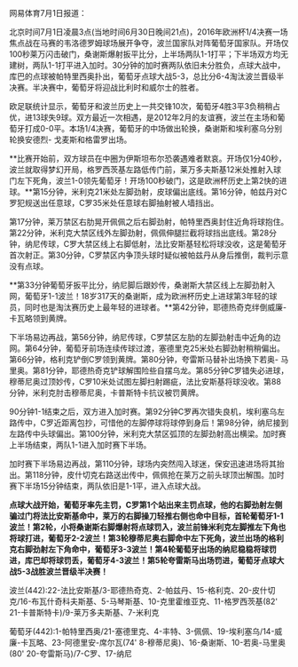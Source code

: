 网易体育7月1日报道：

北京时间7月1日凌晨3点(当地时间6月30日晚间21点)，2016年欧洲杯1/4决赛一场焦点战在马赛的韦洛德罗姆球场展开争夺，波兰国家队对阵葡萄牙国家队。开场仅100秒莱万闪击破门，桑谢斯爆射扳平比分，上半场两队1-1打平；下半场双方均无建树，两队1-1打平进入加时。30分钟的加时赛两队依旧未分胜负，点球大战中，库巴的点球被帕特里西奥扑出，葡萄牙点球大战5-3，总比分6-4淘汰波兰晋级半决赛。半决赛中，葡萄牙将迎战比利时和威尔士的胜者。

欧足联统计显示，葡萄牙和波兰历史上一共交锋10次，葡萄牙4胜3平3负稍稍占优，进13球失9球。双方最近一次相遇，是2012年2月的友谊赛，波兰在主场和葡萄牙打成0-0平。本场1/4决赛，葡萄牙的中场做出轮换，桑谢斯和埃利塞乌分别轮换安德烈-
戈麦斯和格雷罗出场。

**比赛开始前，双方球员在中圈为伊斯坦布尔恐袭遇难者默哀。开场仅1分40秒，波兰就取得梦幻开局，格罗西茨基左路低传门前，莱万多夫斯基12米处推射入球门左下死角，波兰1-0领先葡萄牙！开场100秒破门，这是欧洲杯历史上第2快的进球。**第15分钟，米利克21米处左脚劲射，皮球偏出底线。第16分钟，帕兹丹对C罗犯规送出任意球，C罗35米处任意球右脚抽射被人墙挡出。

第17分钟，莱万禁区右肋晃开佩佩之后右脚劲射，帕特里西奥封住近角将球抱住。第22分钟，米利克大禁区线外左脚劲射，佩佩伸腿拦截将球挡出底线。第28分钟，纳尼传球，C罗大禁区线上右脚低射，法比安斯基轻松将球没收，这是葡萄牙首次射正。第30分钟，C罗禁区内争顶头球时疑似被帕兹丹从身后推倒，裁判示意没有点球。

**第33分钟葡萄牙扳平比分，纳尼脚后跟妙传，桑谢斯大禁区线上左脚劲射入网，葡萄牙1-1波兰！18岁317天的桑谢斯，成为欧洲杯历史上进球第3年轻的球员，同时也是淘汰赛历史上最年轻的进球者。**第42分钟，耶德热奇克绊倒威廉-卡瓦略领到黄牌。

下半场易边再战，第56分钟，纳尼传球，C罗禁区左肋的左脚劲射击中近角的边网。第64分钟，葡萄牙前场连续传球过渡，塞德里克25米处右脚劲射稍稍偏出。第66分钟，格利克铲倒C罗领到黄牌。第80分钟，夸雷斯马替补出场换下若奥-
马里奥。第81分钟，耶德热奇克铲球解围险些自摆乌龙。第85分钟C罗错失必进球，穆蒂尼奥过顶妙传，C罗10米处试图左脚扫射踢疵，法比安斯基将球没收。第88分钟，米利克肘击穆蒂尼奥，卡普斯特卡抗议被罚黄牌。

90分钟1-1结束之后，双方进入加时赛。第92分钟C罗再次错失良机，埃利塞乌左路传中，C罗近距离包抄，可惜他的左脚停球将球停到身后！第98分钟，纳尼接到左路传中头球偏出。第100分钟，米利克大禁区弧顶的左脚劲射高出横梁。加时赛上半场结束，两队1-1进入加时赛下半场。

加时赛下半场易边再战，第110分钟，球场内突然闯入球迷，保安迅速进场将其抬出。第118分钟，皮什切克右路送出传中，佩佩抢在莱万之前头球顶出解围。加时赛下半场15分钟结束，两队依旧是1-1平，进入点球大战。

**点球大战开始，葡萄牙率先主罚，C罗第1个站出来主罚点球，他的右脚劲射左侧骗过门将法比安斯基命中，莱万的右脚操刀轻推右侧也命中目标，首轮葡萄牙1-1波兰！第2轮，小将桑谢斯右脚爆射将点球罚入，波兰前锋米利克左脚推左下角也将球打进，葡萄牙2-2波兰！第3轮穆蒂尼奥右脚命中左下死角，波兰出场的格利克右脚劲射左下角命中，葡萄牙3-3波兰！第4轮葡萄牙出场的纳尼稳稳将球罚进，库巴却将球罚丢，葡萄牙4-3波兰！第5轮夸雷斯马出场罚进，葡萄牙点球大战5-3战胜波兰晋级半决赛！**

波兰(442):22-法比安斯基/3-耶德热奇克、2-帕兹丹、15-格利克、20-皮什切克/16-布瓦什奇科夫斯基、5-马琴斯基、10-克里霍维亚克、11-格罗西茨基(82'
21-卡普斯特卡)/9-莱万多夫斯基、7-米利克

葡萄牙(442):1-帕特里西奥/21-塞德里克、4-丰特、3-佩佩、19-埃利塞乌/14-威廉-卡瓦略、23-阿德里安-席尔瓦(74'
8-穆蒂尼奥)、16-桑谢斯、10-若奥-马里奥(80' 20-夸雷斯马)/7-C罗、17-纳尼

